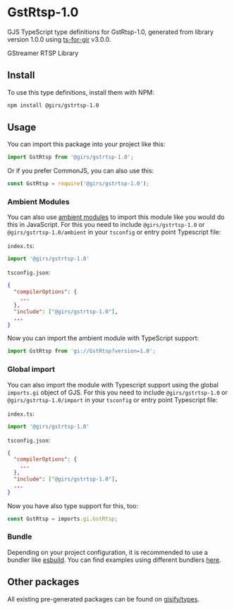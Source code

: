 
# GstRtsp-1.0

GJS TypeScript type definitions for GstRtsp-1.0, generated from library version 1.0.0 using [ts-for-gir](https://github.com/gjsify/ts-for-gir) v3.0.0.

GStreamer RTSP Library

## Install

To use this type definitions, install them with NPM:
```bash
npm install @girs/gstrtsp-1.0
```

## Usage

You can import this package into your project like this:
```ts
import GstRtsp from '@girs/gstrtsp-1.0';
```

Or if you prefer CommonJS, you can also use this:
```ts
const GstRtsp = require('@girs/gstrtsp-1.0');
```

### Ambient Modules

You can also use [ambient modules](https://github.com/gjsify/ts-for-gir/tree/main/packages/cli#ambient-modules) to import this module like you would do this in JavaScript.
For this you need to include `@girs/gstrtsp-1.0` or `@girs/gstrtsp-1.0/ambient` in your `tsconfig` or entry point Typescript file:

`index.ts`:
```ts
import '@girs/gstrtsp-1.0'
```

`tsconfig.json`:
```json
{
  "compilerOptions": {
    ...
  },
  "include": ["@girs/gstrtsp-1.0"],
  ...
}
```

Now you can import the ambient module with TypeScript support: 

```ts
import GstRtsp from 'gi://GstRtsp?version=1.0';
```

### Global import

You can also import the module with Typescript support using the global `imports.gi` object of GJS.
For this you need to include `@girs/gstrtsp-1.0` or `@girs/gstrtsp-1.0/import` in your `tsconfig` or entry point Typescript file:

`index.ts`:
```ts
import '@girs/gstrtsp-1.0'
```

`tsconfig.json`:
```json
{
  "compilerOptions": {
    ...
  },
  "include": ["@girs/gstrtsp-1.0"],
  ...
}
```

Now you have also type support for this, too:

```ts
const GstRtsp = imports.gi.GstRtsp;
```

### Bundle

Depending on your project configuration, it is recommended to use a bundler like [esbuild](https://esbuild.github.io/). You can find examples using different bundlers [here](https://github.com/gjsify/ts-for-gir/tree/main/examples).

## Other packages

All existing pre-generated packages can be found on [gjsify/types](https://github.com/gjsify/types).

